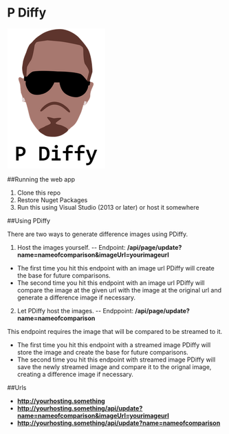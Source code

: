 # P Diffy 
![alt text](https://github.com/SeatwaveOpenSource/pdiffy/blob/master/pdiffy_logo.PNG "PDiffy")

##Running the web app
1. Clone this repo
2. Restore Nuget Packages
3. Run this using Visual Studio (2013 or later) or host it somewhere

##Using PDiffy

There are two ways to generate difference images using PDiffy.

1. Host the images yourself.
--
Endpoint: **/api/page/update?name=nameofcomparison&imageUrl=yourimageurl**

* The first time you hit this endpoint with an image url PDiffy will create the base for future comparisons.
* The second time you hit this endpoint with an image url PDiffy will compare the image at the given url with the image at the original url and generate a difference image if necessary.

2. Let PDiffy host the images.
--
Endppoint: **/api/page/update?name=nameofcomparison**

This endpoint requires the image that will be compared to be streamed to it.

* The first time you hit this endpoint with a streamed image PDiffy will store the image and create the base for future comparisons.
* The second time you hit this endpoint with streamed image PDiffy will save the newly streamed image and compare it to the orignal image, creating a difference image if necessary.

##Urls

* **http://yourhosting.something**
* **http://yourhosting.something/api/update?name=nameofcomparison&imageUrl=yourimageurl**
* **http://yourhosting.something/api/update?name=nameofcomparison**


